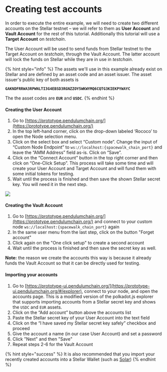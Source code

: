 # Creating test accounts

In order to execute the entire example, we will need to create two different accounts on the Stellar testnet – we will refer to them as **User Account** and **Vault Account** for the rest of this tutorial. Additionally this tutorial will use a **Target Account** on _testchain_.

The User Account will be used to send funds from Stellar testnet to the Target Account on _testchain_, through the Vault Account. The latter account will lock the funds on Stellar while they are in use in _testchain_.

{% hint style="info" %}
The assets we'll use in this example already exist on Stellar and are defined by an asset code and an asset issuer. The asset issuer's public key of both assets is

**`GAKNDFRRWA3RPWNLTI3G4EBSD3RGNZZOY5WKWYMQ6CQTG3KIEKPYWAYC`**

The the asset codes are **`EUR`** and **`USDC`**.
{% endhint %}

#### Creating the User Account&#x20;

1. Go to [https://prototype.pendulumchain.org/](https://prototype.pendulumchain.org/)
2. In the top left-hand corner, click on the drop-down labeled ‘Rococo’ to open the Node selection menu.
3. Click on the select box and select “Custom node”. Change the input of “Custom Node Endpoint” to `ws://localhost:{spacewalk_chain_port}` and leave the “AMM Address” field as-is. Click on “Save”.
4. Click on the “Connect Account” button in the top right corner and then click on “One-Click Setup”. This process will take some time and will create your User Account and Target Account and will fund them with some initial tokens for testing.
5. Wait until the process is finished and then save the shown Stellar secret key. You will need it in the next step.

![](../../../.gitbook/assets/usermenu.png)

#### Creating the Vault Account

1. Go to [https://prototype.pendulumchain.org/](https://prototype.pendulumchain.org/) and connect to your custom node `ws://localhost:{spacewalk_chain_port}` again
2. In the same user menu from the last step, click on the button "Forget account"
3. Click again on the "One click setup" to create a second account
4. Wait until the process is finished and then save the secret key as well.

**Note:** the reason we create the accounts this way is because it already funds the Vault Account so that it can be directly used for testing.&#x20;

#### Importing your accounts

1. Go to [https://prototype-ui.pendulumchain.org/](https://prototype-ui.pendulumchain.org/#/explorer), connect to your node, and open the accounts page. This is a modified version of the polkadot.js explorer that supports importing accounts from a Stellar secret key and shows the `USDC` and `EUR` assets.
2. Click on the “Add account” button above the accounts list
3. Paste the Stellar secret key of your User Account into the text field
4. Click on the “I have saved my Stellar secret key safely” checkbox and proceed
5. Give the account a name (in our case User Account) and set a password
6. Click "Next" and then "Save"
7. Repeat steps 2-6 for the Vault Account

{% hint style="success" %}
It is also recommended that you import your recently created accounts into a Stellar Wallet (such as [Solar](https://solarwallet.io/))
{% endhint %}
